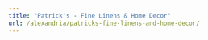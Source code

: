 ```yaml
---
title: "Patrick's - Fine Linens & Home Decor"
url: /alexandria/patricks-fine-linens-and-home-decor/
---
```

